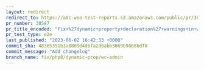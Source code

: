 ```yaml
---
layout: redirect
redirect_to: https://a8c-woo-test-reports.s3.amazonaws.com/public/pr/38587/e2e/index.html
pr_number: 38587
pr_title_encoded: "Fix+%27dynamic+property+declaration%27+warnings+in+wc-admin+code+%28PHP+8.2%2B%29"
pr_test_type: e2e
last_published: "2023-06-02 16:42:33 +0000"
commit_sha: 48385351b1a8809d4dbfa2d0abb3069b9868bdf8
commit_message: "Add changelog"
branch_name: fix/php8/dynamic-prop/wc-admin
---
```

